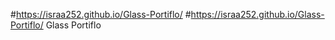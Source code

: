 #https://israa252.github.io/Glass-Portiflo/
#https://israa252.github.io/Glass-Portiflo/
Glass Portiflo
